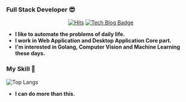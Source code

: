 ### Full Stack Developer 😎

<div align=center>
  
[![Hits](https://hits.seeyoufarm.com/api/count/incr/badge.svg?url=https%3A%2F%2Fgithub.com%2Fgron1gh1&count_bg=%23534AEB&title_bg=%23000000&icon=&icon_color=%23E7E7E7&title=visitor&edge_flat=true)](https://hits.seeyoufarm.com)
[![Tech Blog Badge](http://img.shields.io/badge/-Tech%20blog-black?style=flat-square&logo=github&link=https://develment.blog/)](https://develment.blog/)

</div>

- **I like to automate the problems of daily life.**  
- **I work in Web Application and Desktop Application Core part.**
- **I'm interested in Golang, Computer Vision and Machine Learning these days.**

### My Skill 📙
![Top Langs](https://github-readme-stats.vercel.app/api/top-langs/?username=gron1gh1&hide=scss,html,css&layout=compact&langs_count=8) 
- **I can do more than this.**
